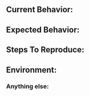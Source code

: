 ## Current Behavior:
<!-- A concise description of what you're experiencing. -->

## Expected Behavior:
<!-- A concise description of what you expected to happen. -->

## Steps To Reproduce:
<!--
Example: steps to reproduce the behavior:
1. In this environment...
2. With this config...
3. Run '...'
4. See error...
-->

## Environment:
<!--
Example:
- Chrome Version: 101
-->

### Anything else:
<!--
Links? References? Anything that will give us more context about the issue that you are encountering!
-->